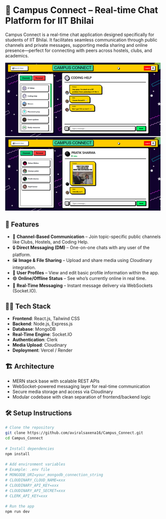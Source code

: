 # 🏫 Campus Connect – Real-time Chat Platform for IIT Bhilai

Campus Connect is a real-time chat application designed specifically for students of IIT Bhilai. It facilitates seamless communication through public channels and private messages, supporting media sharing and online presence—perfect for connecting with peers across hostels, clubs, and academics.


<img src="https://github.com/aviralsaxena16/Campus_Connect/blob/main/frontend/public/ss1.png?raw=true" width="500px">
<img src="https://github.com/aviralsaxena16/Campus_Connect/blob/main/frontend/public/ss2.png?raw=true" width="500px">


## 🚀 Features

- 💬 **Channel-Based Communication** – Join topic-specific public channels like Clubs, Hostels, and Coding Help.
- 🔒 **Direct Messaging (DM)** – One-on-one chats with any user of the platform.
- 🖼️ **Image & File Sharing** – Upload and share media using Cloudinary integration.
- 👤 **User Profiles** – View and edit basic profile information within the app.
- 🟢 **Online/Offline Status** – See who’s currently online in real time.
- 🔔 **Real-Time Messaging** – Instant message delivery via WebSockets (Socket.IO).

## 🧑‍💻 Tech Stack

- **Frontend**: React.js, Tailwind CSS  
- **Backend**: Node.js, Express.js  
- **Database**: MongoDB  
- **Real-Time Engine**: Socket.IO  
- **Authentication**: Clerk  
- **Media Upload**: Cloudinary  
- **Deployment**: Vercel / Render

## 🏗️ Architecture

- MERN stack base with scalable REST APIs
- WebSocket-powered messaging layer for real-time communication
- Secure media storage and access via Cloudinary
- Modular codebase with clean separation of frontend/backend logic

## 🛠️ Setup Instructions

```bash
# Clone the repository
git clone https://github.com/aviralsaxena16/Campus_Connect.git
cd Campus_Connect

# Install dependencies
npm install

# Add environment variables
# Example: .env file
# MONGODB_URI=your_mongodb_connection_string
# CLOUDINARY_CLOUD_NAME=xxx
# CLOUDINARY_API_KEY=xxx
# CLOUDINARY_API_SECRET=xxx
# CLERK_API_KEY=xxx

# Run the app
npm run dev
